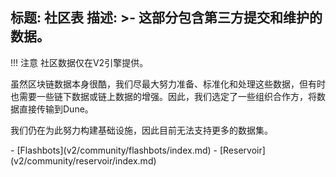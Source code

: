 标题: 社区表
描述: >-
  这部分包含第三方提交和维护的数据。
---

!!! 注意
    社区数据仅在V2引擎提供。

虽然区块链数据本身很酷，我们尽最大努力准备、标准化和处理这些数据，但有时也需要一些链下数据或链上数据的增强。因此，我们选定了一些组织合作方，将数据直接传输到Dune。

我们仍在为此努力构建基础设施，因此目前无法支持更多的数据集。


<div class="cards grid" markdown>
- [Flashbots](v2/community/flashbots/index.md)
- [Reservoir](v2/community/reservoir/index.md)
</div>
